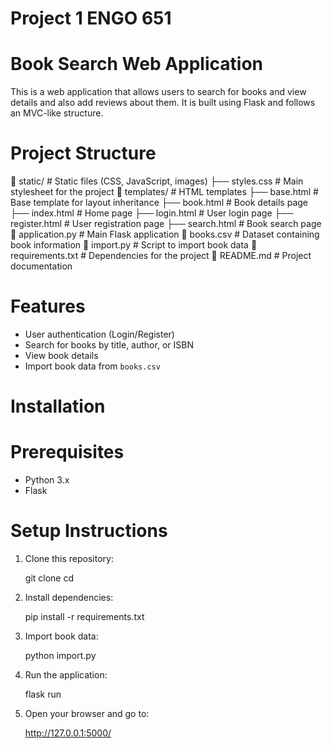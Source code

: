 # Project 1 ENGO 651

# Book Search Web Application

This is a web application that allows users to search for books and view details and also add reviews about them. It is built using Flask and follows an MVC-like structure.

# Project Structure


📂 static/                  # Static files (CSS, JavaScript, images)
 ├── styles.css            # Main stylesheet for the project
📂 templates/               # HTML templates
 ├── base.html             # Base template for layout inheritance
 ├── book.html             # Book details page
 ├── index.html            # Home page
 ├── login.html            # User login page
 ├── register.html         # User registration page
 ├── search.html           # Book search page
📄 application.py           # Main Flask application
📄 books.csv                # Dataset containing book information
📄 import.py                # Script to import book data
📄 requirements.txt         # Dependencies for the project
📄 README.md                # Project documentation


 # Features

- User authentication (Login/Register)
- Search for books by title, author, or ISBN
- View book details
- Import book data from `books.csv`

# Installation

# Prerequisites

- Python 3.x
- Flask

# Setup Instructions

1. Clone this repository:
   
   git clone <repository-url>
   cd <project-folder>
   

2. Install dependencies:
   
   pip install -r requirements.txt
   

3. Import book data:
  
   python import.py
   

4. Run the application:
   
   flask run


5. Open your browser and go to:
   
   http://127.0.0.1:5000/



